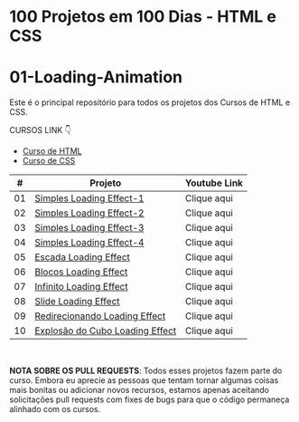 # 100 Projetos em 100 Dias - HTML e CSS
# 01-Loading-Animation
Este é o principal repositório para todos os projetos dos Cursos de HTML e CSS.

CURSOS LINK 👇

-   [Curso de HTML](https://johnpires.com/cursos/html-tutorial/)
-   [Curso de CSS](https://johnpires.com/cursos/css-fundamentos-basicos/)


|  #  | Projeto                                                                                                      | Youtube Link    |
| :-: | --------------------------------------------------------------------------------------------------------------------------- | --------------------------------------------------------------------------------- |
| 01  | [Simples Loading Effect-1](https://github.com/johnpires/01-Loading-Animation/tree/main/Simples-Loading-Effect-1)      | Clique aqui |
| 02  | [Simples Loading Effect-2](https://github.com/johnpires/01-Loading-Animation/tree/main/Simples-Loading-Effect-2)      | Clique aqui |
| 03  | [Simples Loading Effect-3](https://github.com/johnpires/01-Loading-Animation/tree/main/Simples-Loading-Effect-3)      | Clique aqui |
| 04  | [Simples Loading Effect-4](https://github.com/johnpires/01-Loading-Animation/tree/main/Simples-Loading-Effect-4)      | Clique aqui |
| 05  | [Escada Loading Effect](https://github.com/johnpires/01-Loading-Animation/tree/main/Simples-Loading-Effect-5)      | Clique aqui |
| 06  | [Blocos Loading Effect]()      | Clique aqui |
| 07  | [Infinito Loading Effect]()      | Clique aqui |
| 08  | [Slide Loading Effect]()      | Clique aqui |
| 09  | [Redirecionando Loading Effect]()      | Clique aqui |
| 10  | [Explosão do Cubo Loading Effect]()      | Clique aqui |


<br>

**NOTA SOBRE OS PULL REQUESTS**: Todos esses projetos fazem parte do curso. Embora eu aprecie as pessoas que tentam tornar algumas coisas mais bonitas ou adicionar novos recursos, estamos apenas aceitando solicitações pull requests com fixes de bugs para que o código permaneça alinhado com os cursos.